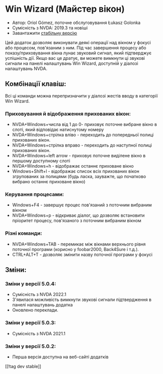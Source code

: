 # Win Wizard (Майстер вікон) #

* Автор: Oriol Gómez, поточне обслуговування Łukasz Golonka
* Сумісність з NVDA: 2019.3 та новіші
* Завантажити [стабільну версію][1]

Цей додаток дозволяє виконувати деякі операції над вікном у фокусі або
процесом, пов'язаним з ним.  Під час завершення процесу або
показу/приховування вікна лунає звуковий сигнал, який підтверджує успішність
дії.  Якщо вас це дратує, ви можете вимкнути ці звукові сигнали на панелі
налаштувань Win Wizard, доступній у діалозі налаштувань NVDA.

## Комбінації клавіш:
Всі ці команди можна перепризначити у діалозі жестів вводу в категорії Win
Wizard.
### Приховування й відображення прихованих вікон:
* NVDA+Windows+числа від 1 до 0- приховує поточне вибране вікно в слоті,
  який відповідає натиснутому номеру
* NVDA+Windows+стрілка вліво - переходить до попередньої полиці прихованих
  вікон.
* NVDA+Windows+стрілка вправо - переходить до наступної полиці прихованих
  вікон.
* NVDA+Windows+left arrow - приховує поточне виділене вікно в першому
  доступному слоті
* NVDA+Windows+h -  відображає останнє приховане вікно
* Windows+Shift+l -  відображає список всіх прихованих вікон згрупованих за
  полицями (будь ласка, зауважте, що початково вибрано останнє приховане
  вікно)

### Керування процесами:
* Windows+F4 - завершує процес пов'язаний з поточним вибраним вікном
* NVDA+Windows+p -  відкриває діалог, що дозволяє встановити пріоритет
  процесу, пов'язаного з поточним вибраним вікном

### Різні команди:
* NVDA+Windows+TAB - перемикає між вікнами верхнього рівня поточної програми
  (корисно у foobar2000, Back4Sure і т.д.).
* CTRL+ALT+T -  дозволяє змінити назву поточної програми у фокусі

## Зміни:

### Зміни у версії 5.0.4:

* Сумісність з NVDA 2022.1
* З'явилася можливість вимкнути звукові сигнали підтвердження в панелі
  налаштувань додатка
* Оновлено переклади.

### Зміни у версії 5.0.3:

* Сумісність з NVDA 2021.1

### Зміни у версії 5.0.2:

* Перша версія доступна на веб-сайті додатків

[[!tag dev stable]]

[1]: https://www.nvaccess.org/addonStore/legacy?file=winwizard
